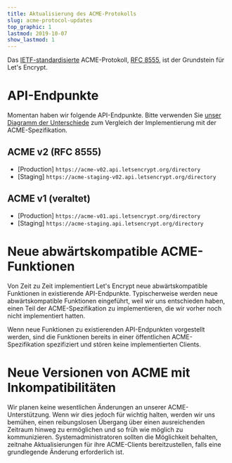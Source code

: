 ```yaml
---
title: Aktualisierung des ACME-Protokolls
slug: acme-protocol-updates
top_graphic: 1
lastmod: 2019-10-07
show_lastmod: 1
---
```



Das [IETF-standardisierte](https://letsencrypt.org/2019/03/11/acme-protocol-ietf-standard.html) ACME-Protokoll, [RFC 8555](https://datatracker.ietf.org/doc/rfc8555/), ist der Grundstein für Let's Encrypt.

# API-Endpunkte

Momentan haben wir folgende API-Endpunkte. Bitte verwenden Sie [unser Diagramm der Unterschiede](https://github.com/letsencrypt/boulder/blob/master/docs/acme-divergences.md) zum Vergleich der Implementierung mit der ACME-Spezifikation.

## ACME v2 (RFC 8555)

* [Production] `https://acme-v02.api.letsencrypt.org/directory`
* [Staging] `https://acme-staging-v02.api.letsencrypt.org/directory`

## ACME v1 (veraltet)

* [Production] `https://acme-v01.api.letsencrypt.org/directory`
* [Staging] `https://acme-staging.api.letsencrypt.org/directory`

# Neue abwärtskompatible ACME-Funktionen

Von Zeit zu Zeit implementiert Let's Encrypt neue abwärtskompatible Funktionen in existierende API-Endpunkte. Typischerweise werden neue abwärtskompatible Funktionen eingeführt, weil wir uns entschieden haben, einen Teil der ACME-Spezifikation zu implementieren, die wir vorher noch nicht implementiert hatten.

Wenn neue Funktionen zu existierenden API-Endpunkten vorgestellt werden, sind die Funktionen bereits in einer öffentlichen ACME-Spezifikation spezifiziert und stören keine implementierten Clients.

# Neue Versionen von ACME mit Inkompatibilitäten

Wir planen keine wesentlichen Änderungen an unserer ACME-Unterstützung. Wenn wir dies jedoch für wichtig halten, werden wir uns bemühen, einen reibungslosen Übergang über einen ausreichenden Zeitraum hinweg zu ermöglichen und so früh wie möglich zu kommunizieren. Systemadministratoren sollten die Möglichkeit behalten, zeitnahe Aktualisierungen für ihre ACME-Clients bereitzustellen, falls eine grundlegende Änderung erforderlich ist.
